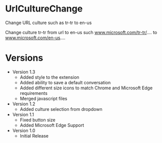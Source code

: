 # UrlCultureChange
Change URL culture such as tr-tr to en-us

Change culture tr-tr from url to en-us such www.microsoft.com/tr-tr/.... to www.microsoft.com/en-us....

# Versions
- Version 1.3
    - Added style to the extension
    - Added ability to save a default conversation
    - Added different size icons to match Chrome and Microsoft Edge requirements
    - Merged javascript files
- Version 1.2
    - Added culture selection from dropdown    
- Version 1.1
    - Fixed button size 
    - Added Microsoft Edge Support 
- Version 1.0
    - Initial Release
